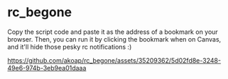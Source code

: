 # rc_begone
Copy the script code and paste it as the address of a bookmark on your browser. Then, you can run it by clicking the bookmark when on Canvas, and it'll hide those pesky rc notifications :)

https://github.com/akoap/rc_begone/assets/35209362/5d02fd8e-3248-49e6-974b-3eb9ea01daaa


